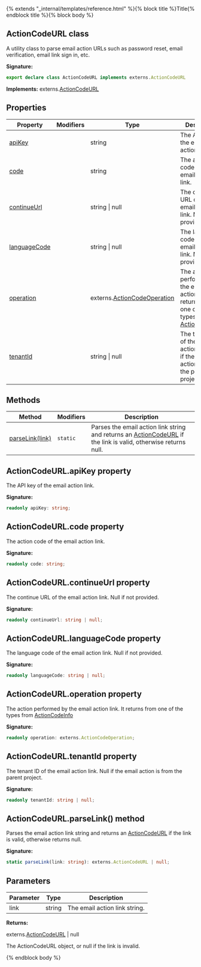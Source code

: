 {% extends "_internal/templates/reference.html" %}{% block title %}Title{% endblock title %}{% block body %}
## ActionCodeURL class

A utility class to parse email action URLs such as password reset, email verification, email link sign in, etc.

<b>Signature:</b>

```typescript
export declare class ActionCodeURL implements externs.ActionCodeURL 
```
<b>Implements:</b> externs.[ActionCodeURL](./auth-types.actioncodeurl.md#actioncodeurl_class)

## Properties

|  Property | Modifiers | Type | Description |
|  --- | --- | --- | --- |
|  [apiKey](./auth.actioncodeurl.md#actioncodeurlapikey_property) |  | string | The API key of the email action link. |
|  [code](./auth.actioncodeurl.md#actioncodeurlcode_property) |  | string | The action code of the email action link. |
|  [continueUrl](./auth.actioncodeurl.md#actioncodeurlcontinueurl_property) |  | string \| null | The continue URL of the email action link. Null if not provided. |
|  [languageCode](./auth.actioncodeurl.md#actioncodeurllanguagecode_property) |  | string \| null | The language code of the email action link. Null if not provided. |
|  [operation](./auth.actioncodeurl.md#actioncodeurloperation_property) |  | externs.[ActionCodeOperation](./auth-types.md#actioncodeoperation_enum) | The action performed by the email action link. It returns from one of the types from [ActionCodeInfo](./auth-types.actioncodeinfo.md#actioncodeinfo_interface) |
|  [tenantId](./auth.actioncodeurl.md#actioncodeurltenantid_property) |  | string \| null | The tenant ID of the email action link. Null if the email action is from the parent project. |

## Methods

|  Method | Modifiers | Description |
|  --- | --- | --- |
|  [parseLink(link)](./auth.actioncodeurl.md#actioncodeurlparselink_method) | <code>static</code> | Parses the email action link string and returns an [ActionCodeURL](./auth.actioncodeurl.md#actioncodeurl_class) if the link is valid, otherwise returns null. |

## ActionCodeURL.apiKey property

The API key of the email action link.

<b>Signature:</b>

```typescript
readonly apiKey: string;
```

## ActionCodeURL.code property

The action code of the email action link.

<b>Signature:</b>

```typescript
readonly code: string;
```

## ActionCodeURL.continueUrl property

The continue URL of the email action link. Null if not provided.

<b>Signature:</b>

```typescript
readonly continueUrl: string | null;
```

## ActionCodeURL.languageCode property

The language code of the email action link. Null if not provided.

<b>Signature:</b>

```typescript
readonly languageCode: string | null;
```

## ActionCodeURL.operation property

The action performed by the email action link. It returns from one of the types from [ActionCodeInfo](./auth-types.actioncodeinfo.md#actioncodeinfo_interface)

<b>Signature:</b>

```typescript
readonly operation: externs.ActionCodeOperation;
```

## ActionCodeURL.tenantId property

The tenant ID of the email action link. Null if the email action is from the parent project.

<b>Signature:</b>

```typescript
readonly tenantId: string | null;
```

## ActionCodeURL.parseLink() method

Parses the email action link string and returns an [ActionCodeURL](./auth.actioncodeurl.md#actioncodeurl_class) if the link is valid, otherwise returns null.

<b>Signature:</b>

```typescript
static parseLink(link: string): externs.ActionCodeURL | null;
```

## Parameters

|  Parameter | Type | Description |
|  --- | --- | --- |
|  link | string | The email action link string. |

<b>Returns:</b>

externs.[ActionCodeURL](./auth-types.actioncodeurl.md#actioncodeurl_class) \| null

The ActionCodeURL object, or null if the link is invalid.

{% endblock body %}
